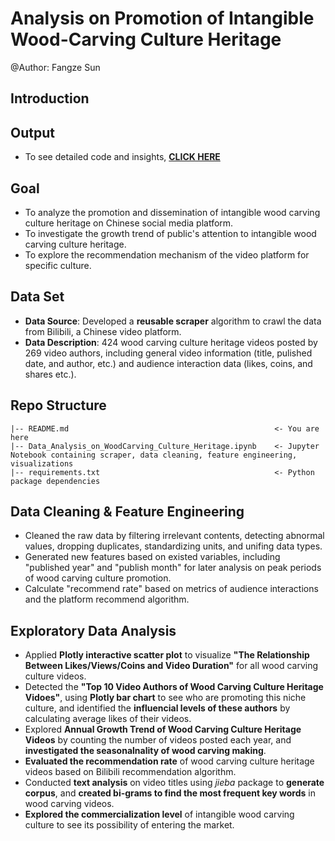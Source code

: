 # Analysis on Promotion of Intangible Wood-Carving Culture Heritage
@Author: Fangze Sun

## Introduction
## Output
- To see detailed code and insights, [**CLICK HERE**](https://github.com/fangze-sun/WoodCarving_Culture/blob/main/%20Data_Analysis_on_WoodCarving_Culture_Heritage.ipynb)

## Goal
- To analyze the promotion and dissemination of intangible wood carving culture heritage on Chinese social media platform.
- To investigate the growth trend of public's attention to intangible wood carving culture heritage.
- To explore the recommendation mechanism of the video platform for specific culture.

## Data Set
- **Data Source**: Developed a **reusable scraper** algorithm to crawl the data from Bilibili, a Chinese video platform.
- **Data Description**: 424 wood carving culture heritage videos posted by 269 video authors, including general video information (title, pulished date, and author, etc.) and audience interaction data (likes, coins, and shares etc.).

## Repo Structure
```
|-- README.md                                              <- You are here
|-- Data_Analysis_on_WoodCarving_Culture_Heritage.ipynb    <- Jupyter Notebook containing scraper, data cleaning, feature engineering, visualizations
|-- requirements.txt                                       <- Python package dependencies
```

## Data Cleaning & Feature Engineering
- Cleaned the raw data by filtering irrelevant contents, detecting abnormal values, dropping duplicates, standardizing units, and unifing data types.
- Generated new features based on existed variables, including "published year" and "publish month" for later analysis on peak periods of wood carving culture promotion.
- Calculate "recommend rate" based on metrics of audience interactions and the platform recommend algorithm.

## Exploratory Data Analysis
- Applied **Plotly interactive scatter plot** to visualize **"The Relationship Between Likes/Views/Coins and Video Duration"** for all wood carving culture videos.
- Detected the **"Top 10 Video Authors of Wood Carving Culture Heritage Vidoes"**, using **Plotly bar chart** to see who are promoting this niche culture, and identified the **influencial levels of these authors** by calculating average likes of their videos.
- Explored **Annual Growth Trend of Wood Carving Culture Heritage Videos** by counting the number of videos posted each year, and **investigated the seasonalnality of wood carving making**.
- **Evaluated the recommendation rate** of wood carving culture heritage videos based on Bilibili recommendation algorithm.
- Conducted **text analysis** on video titles using *jieba* package to **generate corpus**, and **created bi-grams to find the most frequent key words** in wood carving videos.
- **Explored the commercialization level** of intangible wood carving culture to see its possibility of entering the market.
